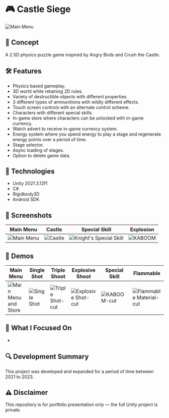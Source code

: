 # 🎮 Castle Siege

![Main Menu](https://github.com/user-attachments/assets/0f898a28-75a9-45cc-a42d-d6348082789c)

## 🧠 Concept
A 2.5D physics puzzle game inspired by Angry Birds and Crush the Castle.

## 🛠️ Features
- Physics based gameplay.
- 3D world while retaining 2D rules.
- Variety of destructible objects with different properties.
- 3 different types of ammunitions with wildly different effects.
- Touch screen controls with an alternate control scheme.
- Characters with different special skills.
- In-game store where characters can be unlocked with in-game currency.
- Watch advert to receive in-game currency system.
- Energy system where you spend energy to play a stage and regenerate energy points over a period of time.
- Stage selector.
- Async loading of stages.
- Option to delete game data.

## 🧪 Technologies
- Unity 2021.3.12f1
- C#
- Rigidbody3D
- Android SDK

## 🎨 Screenshots

| Main Menu | Castle | Special Skill | Explosion |
|-----------|--------|---------------|-----------|
| ![Main Menu](https://github.com/user-attachments/assets/698e5605-baff-4e7d-95e3-16eebceb93c5) | ![Castle](https://github.com/user-attachments/assets/098ec6b8-302d-4953-b895-7c84acc8fc68) | ![Knight's Special Skill](https://github.com/user-attachments/assets/f93941ec-778f-4955-ac24-e3732e1bff46) | ![KABOOM](https://github.com/user-attachments/assets/e3461577-b178-423e-bb29-a25926bc0596)

## 🎥 Demos

| Main Menu | Single Shot | Triple Shoot | Explosive Shoot | Special Skill | Flammable |
|-----------|-------------|--------------|-----------------|-----------|-----------|
| ![Main Menu and Store](https://github.com/user-attachments/assets/47165cc5-0907-4b9a-9f6c-d37b7370cec6) | ![Single Shot](https://github.com/user-attachments/assets/776641c0-1232-487e-a9d0-a2a807c5c844) | ![Triple Shot-cut](https://github.com/user-attachments/assets/53caa721-7184-4838-8603-82b81fa70167) | ![Explosive Shot-cut](https://github.com/user-attachments/assets/3e29826b-0901-43d9-b8f5-4171ac264e28) | ![KABOOM-cut](https://github.com/user-attachments/assets/204bda8d-9c15-45a9-9553-41eb2c49e239) | ![Flammable Material-cut](https://github.com/user-attachments/assets/d5f13e24-95b8-442a-aa2a-dcb246aca6b9)

## 🎯 What I Focused On
- 

## 🔍 Development Summary
This project was developed and expanded for a period of time between 2021 to 2023.

## ⚠️ Disclaimer
This repository is for portfolio presentation only — the full Unity project is private.
